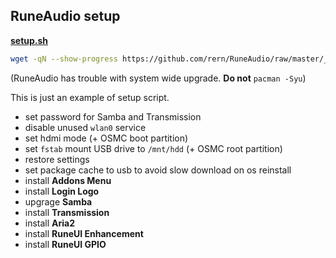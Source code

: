 RuneAudio setup
---

[**setup.sh**](https://github.com/rern/RuneAudio/blob/master/_settings/setup.sh)  
```sh
wget -qN --show-progress https://github.com/rern/RuneAudio/raw/master/_settings/setup.sh; chmod +x setup.sh; ./setup.sh
```
(RuneAudio has trouble with system wide upgrade. **Do not** `pacman -Syu`)  

This is just an example of setup script.  
- set password for Samba and Transmission
- disable unused `wlan0` service
- set hdmi mode (+ OSMC boot partition)
- set `fstab` mount USB drive to `/mnt/hdd` (+ OSMC root partition)
- restore settings
- set package cache to usb to avoid slow download on os reinstall
- install **Addons Menu**
- install **Login Logo**
- upgrage **Samba**
- install **Transmission**
- install **Aria2**
- install **RuneUI Enhancement**
- install **RuneUI GPIO**  
